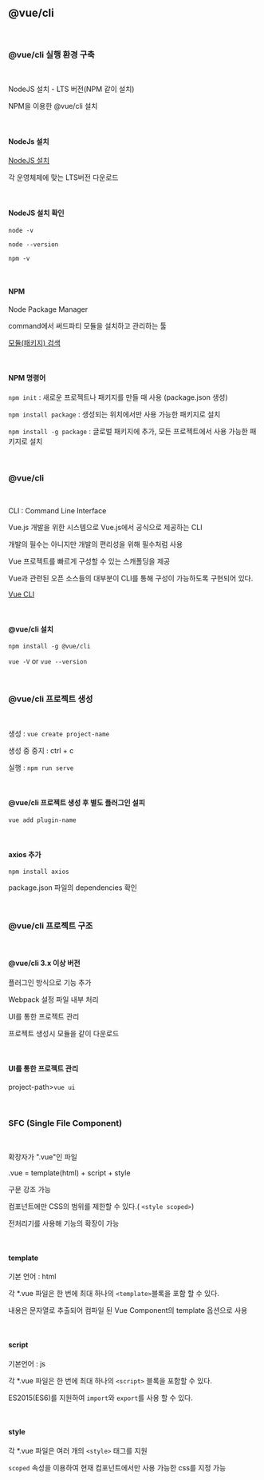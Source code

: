 ## @vue/cli

<br>

### @vue/cli 실행 환경 구축

<br>

NodeJS 설치 - LTS 버전(NPM 같이 설치)

NPM을 이용한 @vue/cli 설치

<br>

#### NodeJs 설치

[NodeJS 설치](https://nodejs.org/ko/)

각 운영체제에 맞는 LTS버전 다운로드

<br>

#### NodeJS 설치 확인

`node -v`

`node --version`

`npm -v`

<br>

#### NPM

Node Package Manager

command에서 써드파티 모듈을 설치하고 관리하는 툴

[모듈(패키지) 검색](https://www.npmjs.com/)

<br>

#### NPM 명령어

`npm init` : 새로운 프로젝트나 패키지를 만들 때 사용 (package.json 생성)

`npm install package` : 생성되는 위치에서만 사용 가능한 패키지로 설치

`npm install -g package` : 글로벌 패키지에 추가, 모든 프로젝트에서 사용 가능한 패키지로 설치

<br>

### @vue/cli

<br>

CLI : Command Line Interface

Vue.js 개발을 위한 시스템으로 Vue.js에서 공식으로 제공하는 CLI

개발의 필수는 아니지만 개발의 편리성을 위해 필수처럼 사용

Vue 프로젝트를 빠르게 구성할 수 있는 스캐폴딩을 제공

Vue과 관련된 오픈 소스들의 대부분이 CLI를 통해 구성이 가능하도록 구현되어 있다.

[Vue CLI](https://cli.vuejs.org/)

<br>

#### @vue/cli 설치

`npm install -g @vue/cli`

`vue -V` or `vue --version`

<br>

### @vue/cli 프로젝트 생성

<br>

생성 : `vue create project-name`

생성 중 중지 : ctrl + c

실행 : `npm run serve`

<br>

#### @vue/cli 프로젝트 생성 후 별도 플러그인 설피

`vue add plugin-name`

<br>

#### axios 추가

`npm install axios`

package.json 파일의 dependencies 확인

<br>

### @vue/cli 프로젝트 구조

<br>

#### @vue/cli 3.x 이상 버전

플러그인 방식으로 기능 추가

Webpack 설정 파일 내부 처리

UI를 통한 프로젝트 관리

프로젝트 생성시 모듈을 같이 다운로드

<br>

#### UI를 통한 프로젝트 관리

project-path>`vue ui`

<br>

### SFC (Single File Component)

<br>

확장자가 ".vue"인 파일

.vue = template(html) + script + style

구문 강조 가능

컴포넌트에만 CSS의 범위를 제한할 수 있다.( `<style scoped>`)

전처리기를 사용해 기능의 확장이 가능

<br>

#### template

기본 언어 : html

각 \*.vue 파일은 한 번에 최대 하나의 `<template>`블록을 포함 할 수 있다.

내용은 문자열로 추출되어 컴파일 된 Vue Component의 template 옵션으로 사용

<br>

#### script

기본언어 : js

각 \*.vue 파일은 한 번에 최대 하나의 `<script>` 블록을 포함할 수 있다.

ES2015(ES6)를 지원하여 `import`와 `export`를 사용 할 수 있다.

<br>

#### style

각 \*.vue 파일은 여러 개의 `<style>` 태그를 지원

`scoped` 속성을 이용하여 현재 컴포넌트에서만 사용 가능한 css를 지정 가능

